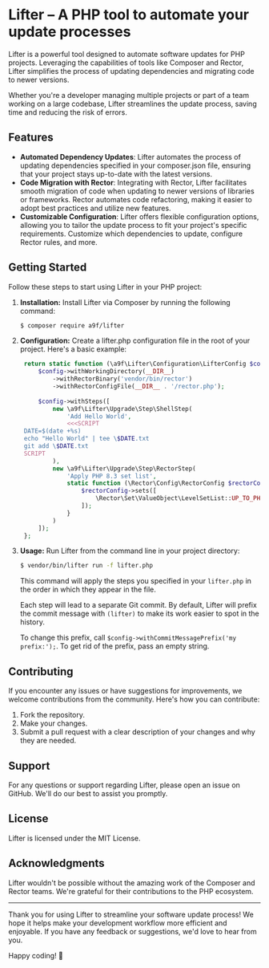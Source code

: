 # Lifter – A PHP tool to automate your update processes

Lifter is a powerful tool designed to automate software updates for PHP projects. 
Leveraging the capabilities of tools like Composer and Rector, 
Lifter simplifies the process of updating dependencies and migrating code to newer versions. 

Whether you're a developer managing multiple projects or part of a team working on a large codebase, 
Lifter streamlines the update process, saving time and reducing the risk of errors.

## Features

* **Automated Dependency Updates**: Lifter automates the process of updating dependencies specified in your composer.json file, ensuring that your project stays up-to-date with the latest versions.
* **Code Migration with Rector**: Integrating with Rector, Lifter facilitates smooth migration of code when updating to newer versions of libraries or frameworks. Rector automates code refactoring, making it easier to adopt best practices and utilize new features.
* **Customizable Configuration**: Lifter offers flexible configuration options, allowing you to tailor the update process to fit your project's specific requirements. Customize which dependencies to update, configure Rector rules, and more.

## Getting Started

Follow these steps to start using Lifter in your PHP project:

1. **Installation:** Install Lifter via Composer by running the following command:

   ```bash
   $ composer require a9f/lifter
   ```

2. **Configuration:** Create a lifter.php configuration file in the root of your project. Here's a basic example:

   ```php
    return static function (\a9f\Lifter\Configuration\LifterConfig $config) {
        $config->withWorkingDirectory(__DIR__)
            ->withRectorBinary('vendor/bin/rector')
            ->withRectorConfigFile(__DIR__ . '/rector.php');
    
        $config->withSteps([
            new \a9f\Lifter\Upgrade\Step\ShellStep(
                'Add Hello World',
                <<<SCRIPT
    DATE=$(date +%s)
    echo "Hello World" | tee \$DATE.txt
    git add \$DATE.txt
    SCRIPT
            ),
            new \a9f\Lifter\Upgrade\Step\RectorStep(
                'Apply PHP 8.3 set list',
                static function (\Rector\Config\RectorConfig $rectorConfig) {
                    $rectorConfig->sets([
                        \Rector\Set\ValueObject\LevelSetList::UP_TO_PHP_83,
                    ]);
                }
            )
        ]);
    };
   ```

3. **Usage:** Run Lifter from the command line in your project directory:
   
    ```bash
    $ vendor/bin/lifter run -f lifter.php
    ```

    This command will apply the steps you specified in your `lifter.php` in the order in which they appear in the file.

    Each step will lead to a separate Git commit.
    By default, Lifter will prefix the commit message with `(lifter)` to make its work easier to spot in the history.

    To change this prefix, call `$config->withCommitMessagePrefix('my prefix:');`. To get rid of the prefix, pass an empty string.

## Contributing

If you encounter any issues or have suggestions for improvements, 
we welcome contributions from the community. Here's how you can contribute:

1. Fork the repository. 
2. Make your changes.
3. Submit a pull request with a clear description of your changes and why they are needed.

## Support

For any questions or support regarding Lifter, please open an issue on GitHub. We'll do our best to assist you promptly.

## License

Lifter is licensed under the MIT License.

## Acknowledgments

Lifter wouldn't be possible without the amazing work of the Composer and Rector teams. 
We're grateful for their contributions to the PHP ecosystem.

-----

Thank you for using Lifter to streamline your software update process! 
We hope it helps make your development workflow more efficient and enjoyable. 
If you have any feedback or suggestions, we'd love to hear from you. 

Happy coding! 🚀